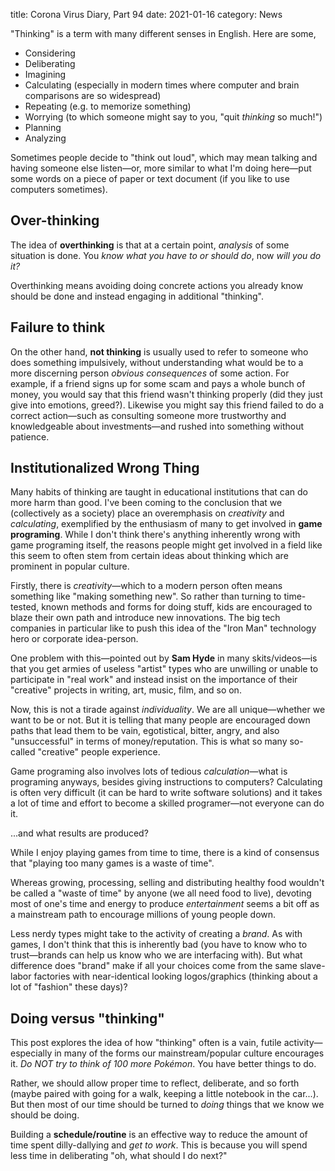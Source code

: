 title: Corona Virus Diary, Part 94
date: 2021-01-16
category: News

"Thinking" is a term with many different senses in English.
Here are some,

- Considering
- Deliberating
- Imagining
- Calculating (especially in modern times where computer and brain
  comparisons are so widespread)
- Repeating (e.g. to memorize something)
- Worrying (to which someone might say to you, "quit *thinking* so much!")
- Planning
- Analyzing

Sometimes people decide to "think out loud", which may mean talking
and having someone else listen&mdash;or, more similar to what I'm
doing here&mdash;put some words on a piece of paper or text document
(if you like to use computers sometimes).

Over-thinking
-------------

The idea of **overthinking** is that at a certain point, *analysis* of
some situation is done. You *know what you have to or should do*, now
*will you do it?*

Overthinking means avoiding doing concrete actions you already know
should be done and instead engaging in additional "thinking".

Failure to think
----------------

On the other hand, **not thinking** is usually used to refer to
someone who does something impulsively, without understanding what
would be to a more discerning person *obvious consequences* of some
action. For example, if a friend signs up for some scam and pays a
whole bunch of money, you would say that this friend wasn't thinking
properly (did they just give into emotions, greed?). Likewise you
might say this friend failed to do a correct action&mdash;such as
consulting someone more trustworthy and knowledgeable about
investments&mdash;and rushed into something without patience.

Institutionalized Wrong Thing
-----------------------------

Many habits of thinking are taught in educational institutions that
can do more harm than good. I've been coming to the conclusion that we
(collectively as a society) place an overemphasis on *creativity* and
*calculating*, exemplified by the enthusiasm of many to get involved
in **game programing**. While I don't think there's anything
inherently wrong with game programing itself, the reasons people might
get involved in a field like this seem to often stem from certain
ideas about thinking which are prominent in popular culture.

Firstly, there is *creativity*&mdash;which to a modern person often
means something like "making something new". So rather than turning to
time-tested, known methods and forms for doing stuff, kids are
encouraged to blaze their own path and introduce new innovations. The
big tech companies in particular like to push this idea of the "Iron
Man" technology hero or corporate idea-person.

One problem with this&mdash;pointed out by **Sam Hyde** in many
skits/videos&mdash;is that you get armies of useless "artist" types
who are unwilling or unable to participate in "real work" and instead
insist on the importance of their "creative" projects in writing, art,
music, film, and so on.

Now, this is not a tirade against *individuality*. We are all
unique&mdash;whether we want to be or not. But it is telling that many
people are encouraged down paths that lead them to be vain,
egotistical, bitter, angry, and also "unsuccessful" in terms of
money/reputation. This is what so many so-called "creative" people
experience.

Game programing also involves lots of tedious *calculation*&mdash;what
is programing anyways, besides giving instructions to computers?
Calculating is often very difficult (it can be hard to write software
solutions) and it takes a lot of time and effort to become a skilled
programer&mdash;not everyone can do it.

...and what results are produced?

While I enjoy playing games from time to time, there is a kind of
consensus that "playing too many games is a waste of time".

Whereas growing, processing, selling and distributing healthy food
wouldn't be called a "waste of time" by anyone (we all need food to
live), devoting most of one's time and energy to produce
*entertainment* seems a bit off as a mainstream path to encourage
millions of young people down.

Less nerdy types might take to the activity of creating a *brand*. As
with games, I don't think that this is inherently bad (you have to
know who to trust&mdash;brands can help us know who we are interfacing
with). But what difference does "brand" make if all your choices come
from the same slave-labor factories with near-identical looking
logos/graphics (thinking about a lot of "fashion" these days)?

Doing versus "thinking"
-----------------------

This post explores the idea of how "thinking" often is a vain, futile
activity&mdash;especially in many of the forms our mainstream/popular
culture encourages it. *Do NOT try to think of 100 more Pokémon*. You
have better things to do.

Rather, we should allow proper time to reflect, deliberate, and so
forth (maybe paired with going for a walk, keeping a little notebook
in the car...). But then most of our time should be turned to *doing*
things that we know we should be doing.

Building a **schedule/routine** is an effective way to reduce the
amount of time spent dilly-dallying and *get to work*. This is because
you will spend less time in deliberating "oh, what should I do next?"
